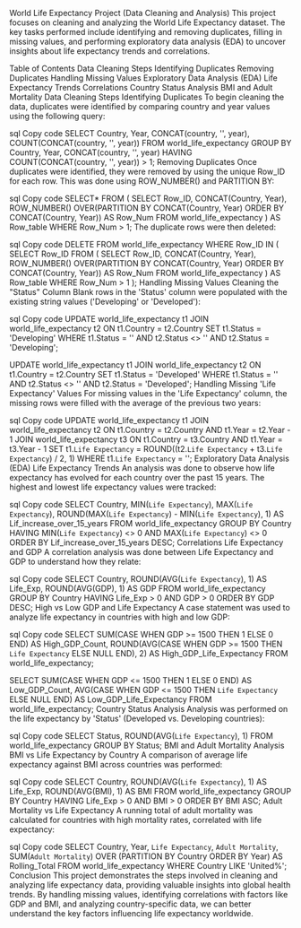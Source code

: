 World Life Expectancy Project (Data Cleaning and Analysis)
This project focuses on cleaning and analyzing the World Life Expectancy dataset. The key tasks performed include identifying and removing duplicates, filling in missing values, and performing exploratory data analysis (EDA) to uncover insights about life expectancy trends and correlations.

Table of Contents
Data Cleaning Steps
Identifying Duplicates
Removing Duplicates
Handling Missing Values
Exploratory Data Analysis (EDA)
Life Expectancy Trends
Correlations
Country Status Analysis
BMI and Adult Mortality
Data Cleaning Steps
Identifying Duplicates
To begin cleaning the data, duplicates were identified by comparing country and year values using the following query:

sql
Copy code
SELECT Country, Year, CONCAT(country, '', year), COUNT(CONCAT(country, '', year))
FROM world_life_expectancy
GROUP BY Country, Year, CONCAT(country, '', year)
HAVING COUNT(CONCAT(country, '', year)) > 1;
Removing Duplicates
Once duplicates were identified, they were removed by using the unique Row_ID for each row. This was done using ROW_NUMBER() and PARTITION BY:

sql
Copy code
SELECT*
FROM (
    SELECT Row_ID, CONCAT(Country, Year), 
           ROW_NUMBER() OVER(PARTITION BY CONCAT(Country, Year) ORDER BY CONCAT(Country, Year)) AS Row_Num
    FROM world_life_expectancy
) AS Row_table
WHERE Row_Num > 1;
The duplicate rows were then deleted:

sql
Copy code
DELETE FROM world_life_expectancy
WHERE Row_ID IN (
    SELECT Row_ID
    FROM (
        SELECT Row_ID, CONCAT(Country, Year), 
               ROW_NUMBER() OVER(PARTITION BY CONCAT(Country, Year) ORDER BY CONCAT(Country, Year)) AS Row_Num
        FROM world_life_expectancy
    ) AS Row_table
    WHERE Row_Num > 1
);
Handling Missing Values
Cleaning the "Status" Column
Blank rows in the 'Status' column were populated with the existing string values ('Developing' or 'Developed'):

sql
Copy code
UPDATE world_life_expectancy t1
JOIN world_life_expectancy t2 ON t1.Country = t2.Country
SET t1.Status = 'Developing'
WHERE t1.Status = '' AND t2.Status <> '' AND t2.Status = 'Developing';

UPDATE world_life_expectancy t1
JOIN world_life_expectancy t2 ON t1.Country = t2.Country
SET t1.Status = 'Developed'
WHERE t1.Status = '' AND t2.Status <> '' AND t2.Status = 'Developed';
Handling Missing 'Life Expectancy' Values
For missing values in the 'Life Expectancy' column, the missing rows were filled with the average of the previous two years:

sql
Copy code
UPDATE world_life_expectancy t1
JOIN world_life_expectancy t2 ON t1.Country = t2.Country AND t1.Year = t2.Year - 1
JOIN world_life_expectancy t3 ON t1.Country = t3.Country AND t1.Year = t3.Year - 1
SET t1.`Life Expectancy` = ROUND((t2.`Life Expectancy` + t3.`Life Expectancy`) / 2, 1)
WHERE t1.`Life Expectancy` = '';
Exploratory Data Analysis (EDA)
Life Expectancy Trends
An analysis was done to observe how life expectancy has evolved for each country over the past 15 years. The highest and lowest life expectancy values were tracked:

sql
Copy code
SELECT Country, MIN(`Life Expectancy`), MAX(`Life Expectancy`), 
       ROUND(MAX(`Life Expectancy`) - MIN(`Life Expectancy`), 1) AS Lif_increase_over_15_years
FROM world_life_expectancy
GROUP BY Country
HAVING MIN(`Life Expectancy`) <> 0 AND MAX(`Life Expectancy`) <> 0
ORDER BY Lif_increase_over_15_years DESC;
Correlations
Life Expectancy and GDP
A correlation analysis was done between Life Expectancy and GDP to understand how they relate:

sql
Copy code
SELECT Country, ROUND(AVG(`Life Expectancy`), 1) AS Life_Exp, 
       ROUND(AVG(GDP), 1) AS GDP
FROM world_life_expectancy
GROUP BY Country
HAVING Life_Exp > 0 AND GDP > 0
ORDER BY GDP DESC;
High vs Low GDP and Life Expectancy
A case statement was used to analyze life expectancy in countries with high and low GDP:

sql
Copy code
SELECT SUM(CASE WHEN GDP >= 1500 THEN 1 ELSE 0 END) AS High_GDP_Count,
       ROUND(AVG(CASE WHEN GDP >= 1500 THEN `Life Expectancy` ELSE NULL END), 2) AS High_GDP_Life_Expectancy
FROM world_life_expectancy;

SELECT SUM(CASE WHEN GDP <= 1500 THEN 1 ELSE 0 END) AS Low_GDP_Count,
       AVG(CASE WHEN GDP <= 1500 THEN `Life Expectancy` ELSE NULL END) AS Low_GDP_Life_Expectancy
FROM world_life_expectancy;
Country Status Analysis
Analysis was performed on the life expectancy by 'Status' (Developed vs. Developing countries):

sql
Copy code
SELECT Status, ROUND(AVG(`Life Expectancy`), 1)
FROM world_life_expectancy
GROUP BY Status;
BMI and Adult Mortality Analysis
BMI vs Life Expectancy by Country
A comparison of average life expectancy against BMI across countries was performed:

sql
Copy code
SELECT Country, ROUND(AVG(`Life Expectancy`), 1) AS Life_Exp, 
       ROUND(AVG(BMI), 1) AS BMI
FROM world_life_expectancy
GROUP BY Country
HAVING Life_Exp > 0 AND BMI > 0
ORDER BY BMI ASC;
Adult Mortality vs Life Expectancy
A running total of adult mortality was calculated for countries with high mortality rates, correlated with life expectancy:

sql
Copy code
SELECT Country, Year, `Life Expectancy`, `Adult Mortality`,
       SUM(`Adult Mortality`) OVER (PARTITION BY Country ORDER BY Year) AS Rolling_Total
FROM world_life_expectancy
WHERE Country LIKE 'United%';
Conclusion
This project demonstrates the steps involved in cleaning and analyzing life expectancy data, providing valuable insights into global health trends. By handling missing values, identifying correlations with factors like GDP and BMI, and analyzing country-specific data, we can better understand the key factors influencing life expectancy worldwide.
